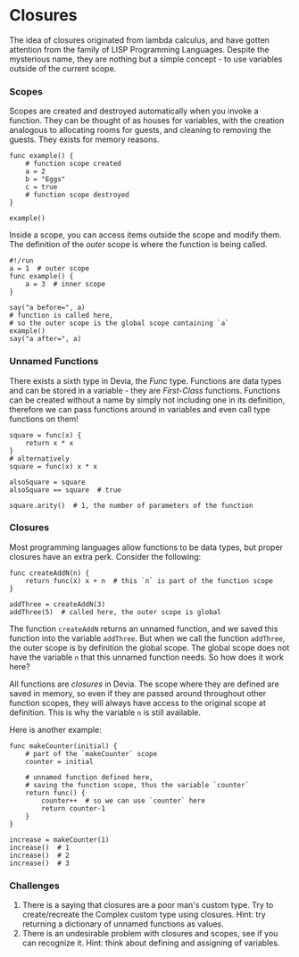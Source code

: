 ```

```

# Closures
The idea of closures originated from lambda calculus, and have gotten attention from the family of LISP Programming Languages. Despite the mysterious name, they are nothing but a simple concept - to use variables outside of the current scope.

### Scopes
Scopes are created and destroyed automatically when you invoke a function. They can be thought of as houses for variables, with the creation analogous to allocating rooms for guests, and cleaning to removing the guests. They exists for memory reasons. 
```
func example() {
    # function scope created
    a = 2
    b = "Eggs"
    c = true
    # function scope destroyed
}

example()
```

Inside a scope, you can access items outside the scope and modify them. The definition of the *outer* scope is where the function is being called.
```
#!/run
a = 1  # outer scope
func example() {
    a = 3  # inner scope
}

say("a before=", a)
# function is called here,
# so the outer scope is the global scope containing `a`
example()
say("a after=", a)
```

### Unnamed Functions
There exists a sixth type in Devia, the *Func* type. Functions are data types and can be stored in a variable - they are *First-Class* functions. Functions can be created without a name by simply not including one in its definition, therefore we can pass functions around in variables and even call type functions on them!
```
square = func(x) {
    return x * x
}
# alternatively
square = func(x) x * x

alsoSquare = square
alsoSquare == square  # true

square.arity()  # 1, the number of parameters of the function
```

### Closures
Most programming languages allow functions to be data types, but proper closures have an extra perk. Consider the following:
```
func createAddN(n) {
    return func(x) x + n  # this `n` is part of the function scope
}

addThree = createAddN(3)
addThree(5)  # called here, the outer scope is global
```

The function `createAddN` returns an unnamed function, and we saved this function into the variable `addThree`. But when we call the function `addThree`, the outer scope is by definition the global scope. The global scope does not have the variable `n` that this unnamed function needs. So how does it work here?

All functions are *closures* in Devia. The scope where they are defined are saved in memory, so even if they are passed around throughout other function scopes, they will always have access to the original scope at definition. This is why the variable `n` is still available.

Here is another example:
```
func makeCounter(initial) {
    # part of the `makeCounter` scope
    counter = initial
    
    # unnamed function defined here,
    # saving the function scope, thus the variable `counter`
    return func() {
        counter++  # so we can use `counter` here
        return counter-1
    }
}

increase = makeCounter(1)
increase()  # 1
increase()  # 2
increase()  # 3
```


### Challenges
1. There is a saying that closures are a poor man's custom type. Try to create/recreate the Complex custom type using closures. Hint: try returning a dictionary of unnamed functions as values.
2. There is an undesirable problem with closures and scopes, see if you can recognize it. Hint: think about defining and assigning of variables.
